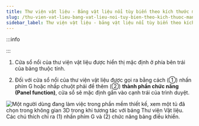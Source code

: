 ```yaml
---
title: Thư viện vật liệu - Bảng vật liệu nổi tùy biến theo kích thước màn hình
slug: /thu-vien-vat-lieu-bang-vat-lieu-noi-tuy-bien-theo-kich-thuoc-man-hinh
sidebar_label: Thư viện vật liệu - bảng vật liệu nổi tùy biến theo kích thước màn hình
---
```


:::info

:::

1. Cửa sổ nổi của thư viện vật liệu được hiển thị mặc định ở phía bên trái của bảng thuộc tính.

2. Đối với cửa sổ nổi của thư viện vật liệu được gọi ra bằng cách (①) nhấn phím G hoặc nhấp chuột phải để thêm (②) **thành phần chức năng (Panel function)**, cửa sổ sẽ mặc định gắn vào cạnh trái của trình duyệt.

![Một người dùng đang làm việc trong phần mềm thiết kế, xem một tủ đã chọn trong không gian 3D trong khi tương tác với bảng Thư viện Vật liệu. Các chú thích chỉ ra (1) nhấn phím G và (2) chức năng bảng điều khiển.](https://storage.googleapis.com/jegavn_kb/image_jegavn/36.1.png)